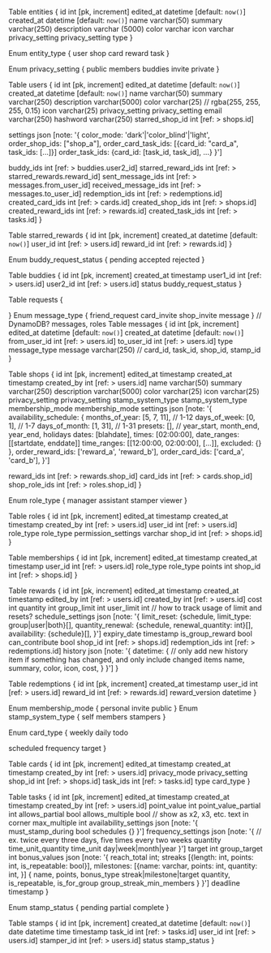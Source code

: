 
Table entities {
  id int [pk, increment]
  edited_at datetime [default: `now()`]
  created_at datetime [default: `now()`]
  name varchar(50)
  summary varchar(250)
  description varchar (5000)
  color varchar
  icon varchar
  privacy_setting privacy_setting
  type
}

Enum entity_type {
  user
  shop
  card
  reward
  task
}

Enum privacy_setting {
  public
  members
  buddies
  invite
  private
}

Table users {
  id int [pk, increment]
  edited_at datetime [default: `now()`]
  created_at datetime [default: `now()`]
  name varchar(50)
  summary varchar(250)
  description varchar(5000)
  color varchar(25) // rgba(255, 255, 255, 0.15)
  icon varchar(25)
  privacy_setting privacy_setting
  email varchar(250)
  hashword varchar(250)
  starred_shop_id int [ref: > shops.id]

  settings json [note: '{
    color_mode: 'dark'|'color_blind'|'light',
    order_shop_ids: ["shop_a"],
    order_card_task_ids: [{card_id: "card_a", task_ids: [...]}]
    order_task_ids: {card_id: [task_id, task_id], ...}
  }']
  
  buddy_ids int [ref: > buddies.user2_id]
  starred_reward_ids int [ref: > starred_rewards.reward_id]
  sent_message_ids int [ref: > messages.from_user_id]
  received_message_ids int [ref: > messages.to_user_id]
  redemption_ids int [ref: > redemptions.id]
  created_card_ids int [ref: > cards.id]
  created_shop_ids int [ref: > shops.id]
  created_reward_ids int [ref: > rewards.id]
  created_task_ids int [ref: > tasks.id]
}

Table starred_rewards {
  id int [pk, increment]
  created_at datetime [default: `now()`]
  user_id int [ref: > users.id]
  reward_id int [ref: > rewards.id]
}

Enum buddy_request_status {
  pending
  accepted
  rejected
}

Table buddies {
  id int [pk, increment]
  created_at timestamp
  user1_id int [ref: > users.id]
  user2_id int [ref: > users.id]
  status buddy_request_status
}

Table requests {

}
Enum message_type {
  friend_request
  card_invite
  shop_invite
  message
}
// DynamoDB? messages, roles
Table messages {
  id int [pk, increment]
  edited_at datetime [default: `now()`]
  created_at datetime [default: `now()`]
  from_user_id int [ref: > users.id]
  to_user_id int [ref: > users.id]
  type message_type
  message varchar(250)
  // card_id, task_id, shop_id, stamp_id
}

Table shops {
  id int [pk, increment]
  edited_at timestamp
  created_at timestamp
  created_by int [ref: > users.id]
  name varchar(50)
  summary varchar(250)
  description varchar(5000)
  color varchar(25)
  icon varchar(25)
  privacy_setting privacy_setting
  stamp_system_type stamp_system_type
  membership_mode membership_mode
  settings json [note: '{
    availability_schedule: {
      months_of_year: [5, 7, 11], // 1-12
      days_of_week: [0, 1], // 1-7
      days_of_month: [1, 31], // 1-31
      presets: [], // year_start, month_end, year_end, holidays
      dates: [blahdate],
      times: [02:00:00],
      date_ranges: [[startdate, enddate]]
      time_ranges: [[12:00:00, 02:00:00], [...]],
      excluded: {}
    },
    order_reward_ids: ['reward_a', 'reward_b'],
    order_card_ids: ['card_a', 'card_b'],
  }']

  reward_ids int [ref: > rewards.shop_id]
  card_ids int [ref: > cards.shop_id]
  shop_role_ids int [ref: > roles.shop_id]
}

Enum role_type {
  manager
  assistant
  stamper
  viewer
}

Table roles {
  id int [pk, increment]
  edited_at timestamp
  created_at timestamp
  created_by int [ref: > users.id]
  user_id int [ref: > users.id]
  role_type role_type
  permission_settings varchar
  shop_id int [ref: > shops.id]
}

Table memberships {
  id int [pk, increment]
  edited_at timestamp
  created_at timestamp
  user_id int [ref: > users.id]
  role_type role_type
  points int
  shop_id int [ref: > shops.id]
}

Table rewards {
  id int [pk, increment]
  edited_at timestamp
  created_at timestamp
  edited_by int [ref: > users.id]
  created_by int [ref: > users.id]
  cost int
  quantity int
  group_limit int
  user_limit int // how to track usage of limit and resets?
  schedule_settings json [note: '{
    limit_reset: {schedule, limit_type: group|user|both}[],
    quantity_renewal: {schedule, renewal_quantity: int}[],
    availability: {schedule}[],
  }']
  expiry_date timestamp
  is_group_reward bool
  can_contribute bool
  shop_id int [ref: > shops.id]
  redemption_ids int [ref: > redemptions.id]
  history json [note: '{
    datetime: { // only add new history item if something has changed, and only include changed items
      name,
      summary,
      color,
      icon,
      cost,
    }
  }']
}

Table redemptions {
  id int [pk, increment]
  created_at timestamp
  user_id int [ref: > users.id]
  reward_id int [ref: > rewards.id]
  reward_version datetime
}

Enum membership_mode {
  personal
  invite
  public
}
Enum stamp_system_type {
  self
  members
  stampers
}

Enum card_type {
  weekly
  daily
  todo

  scheduled
  frequency
  target
}

Table cards {
  id int [pk, increment]
  edited_at timestamp
  created_at timestamp
  created_by int [ref: > users.id]
  privacy_mode privacy_setting
  shop_id int [ref: > shops.id]
  task_ids int [ref: > tasks.id]
  type card_type
}

Table tasks {
  id int [pk, increment]
  edited_at timestamp
  created_at timestamp
  created_by int [ref: > users.id]
  point_value int
  point_value_partial int
  allows_partial bool
  allows_multiple bool // show as x2, x3, etc. text in corner
  max_multiple int
  availability_settings json [note: '{
    must_stamp_during bool
    schedules {}
  }']
  frequency_settings json [note: '{ // ex. twice every three days, five times every two weeks
    quantity
    time_unit_quantity
    time_unit day|week|month|year
  }']
  target int
  group_target int
  bonus_values json [note: '{
    reach_total int;
    streaks [{length: int, points: int, is_repeatable: bool}],
    milestones: [{name: varchar, points: int, quantity: int, }]
    {
      name,
      points,
      bonus_type streak|milestone|target
      quantity,
      is_repeatable,
      is_for_group
      group_streak_min_members
    }
  }']
  deadline timestamp
}

Enum stamp_status {
  pending
  partial
  complete
}

Table stamps {
  id int [pk, increment]
  created_at datetime [default: `now()`]
  date datetime
  time timestamp
  task_id int [ref: > tasks.id]
  user_id int [ref: > users.id]
  stamper_id int [ref: > users.id]
  status stamp_status
}
